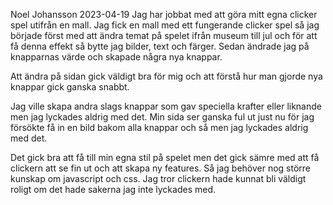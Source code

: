 Noel Johansson 2023-04-19
Jag har jobbat med att göra mitt egna clicker spel utifrån en mall. Jag fick en mall med ett fungerande clicker spel så jag började först med att ändra temat på spelet ifrån museum till jul och för att få denna effekt så bytte jag bilder, text och färger. Sedan ändrade jag på knapparnas värde och skapade några nya knappar. 

Att ändra på sidan gick väldigt bra för mig och att förstå hur man gjorde nya knappar gick ganska snabbt. 

Jag ville skapa andra slags knappar som gav speciella krafter eller liknande men jag lyckades aldrig med det. Min sida ser ganska ful ut just nu för jag försökte få in en bild bakom alla knappar och så men jag lyckades aldrig med det. 

Det gick bra att få till min egna stil på spelet men det gick sämre med att få clickern att se fin ut och att skapa ny features. Så jag behöver nog större kunskap om javascript och css. Jag tror clickern hade kunnat bli väldigt roligt om det hade sakerna jag inte lyckades med. 
